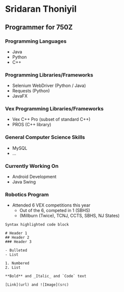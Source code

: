 # Sridaran Thoniyil

## Programmer for 750Z

### Programming Languages
- Java
- Python
- C++

### Programming Libraries/Frameworks
- Selenium WebDriver (Python / Java)
- Requests (Python)
- JavaFX

### Vex Programming Libraries/Frameworks
- Vex C++ Pro (subset of standard C++)
- PROS (C++ library)

### General Computer Science Skills
- MySQL
- ...

### Currently Working On
- Android Development
- Java Swing



### Robotics Program
- Attended 6 VEX competitions this year
  - Out of the 6, competed in 1 (SBHS)
  - (Millburn (Twice), TCNJ, CCTS, SBHS, NJ States)

```
Syntax highlighted code block

# Header 1
## Header 2
### Header 3

- Bulleted
- List

1. Numbered
2. List

**Bold** and _Italic_ and `Code` text

[Link](url) and ![Image](src)
```
